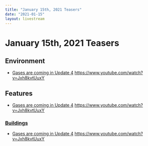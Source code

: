 ```yaml
---
title: "January 15th, 2021 Teasers"
date: "2021-01-15"
layout: livestream
---
```

# January 15th, 2021 Teasers

## Environment
* [Gases are coming in Update 4](./transcriptions/yt-Jxh8kvtUuxY.md) https://www.youtube.com/watch?v=Jxh8kvtUuxY

## Features
* [Gases are coming in Update 4](./transcriptions/yt-Jxh8kvtUuxY.md) https://www.youtube.com/watch?v=Jxh8kvtUuxY

### [Buildings](./topics/features/buildings.md)
* [Gases are coming in Update 4](./transcriptions/yt-Jxh8kvtUuxY.md) https://www.youtube.com/watch?v=Jxh8kvtUuxY
